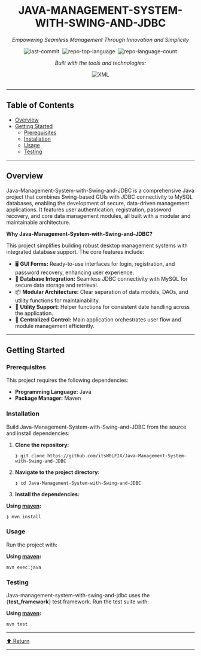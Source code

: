 <div class="border border-border rounded-lg bg-background p-6 shadow-sm"><div class="prose prose-sm md:prose-base lg:prose-lg max-w-none prose-headings:font-bold prose-a:text-blue-600" style="user-select: none;"><div id="top" class="">

<div align="center" class="text-center">
<h1>JAVA-MANAGEMENT-SYSTEM-WITH-SWING-AND-JDBC</h1>
<p><em>Empowering Seamless Management Through Innovation and Simplicity</em></p>

<img alt="last-commit" src="https://img.shields.io/github/last-commit/itsW0LFIX/Java-Management-System-with-Swing-and-JDBC?style=flat&amp;logo=git&amp;logoColor=white&amp;color=0080ff" class="inline-block mx-1" style="margin: 0px 2px;">
<img alt="repo-top-language" src="https://img.shields.io/github/languages/top/itsW0LFIX/Java-Management-System-with-Swing-and-JDBC?style=flat&amp;color=0080ff" class="inline-block mx-1" style="margin: 0px 2px;">
<img alt="repo-language-count" src="https://img.shields.io/github/languages/count/itsW0LFIX/Java-Management-System-with-Swing-and-JDBC?style=flat&amp;color=0080ff" class="inline-block mx-1" style="margin: 0px 2px;">
<p><em>Built with the tools and technologies:</em></p>
<img alt="XML" src="https://img.shields.io/badge/XML-005FAD.svg?style=flat&amp;logo=XML&amp;logoColor=white" class="inline-block mx-1" style="margin: 0px 2px;">
</div>
<br>
<hr>
<h2>Table of Contents</h2>
<ul class="list-disc pl-4 my-0">
<li class="my-0"><a href="#overview">Overview</a></li>
<li class="my-0"><a href="#getting-started">Getting Started</a>
<ul class="list-disc pl-4 my-0">
<li class="my-0"><a href="#prerequisites">Prerequisites</a></li>
<li class="my-0"><a href="#installation">Installation</a></li>
<li class="my-0"><a href="#usage">Usage</a></li>
<li class="my-0"><a href="#testing">Testing</a></li>
</ul>
</li>
</ul>
<hr>
<h2>Overview</h2>
<p>Java-Management-System-with-Swing-and-JDBC is a comprehensive Java project that combines Swing-based GUIs with JDBC connectivity to MySQL databases, enabling the development of secure, data-driven management applications. It features user authentication, registration, password recovery, and core data management modules, all built with a modular and maintainable architecture.</p>
<p><strong>Why Java-Management-System-with-Swing-and-JDBC?</strong></p>
<p>This project simplifies building robust desktop management systems with integrated database support. The core features include:</p>
<ul class="list-disc pl-4 my-0">
<li class="my-0">🖥️ <strong>GUI Forms:</strong> Ready-to-use interfaces for login, registration, and password recovery, enhancing user experience.</li>
<li class="my-0">💾 <strong>Database Integration:</strong> Seamless JDBC connectivity with MySQL for secure data storage and retrieval.</li>
<li class="my-0">📦 <strong>Modular Architecture:</strong> Clear separation of data models, DAOs, and utility functions for maintainability.</li>
<li class="my-0">🔧 <strong>Utility Support:</strong> Helper functions for consistent date handling across the application.</li>
<li class="my-0">🚀 <strong>Centralized Control:</strong> Main application orchestrates user flow and module management efficiently.</li>
</ul>
<hr>
<h2>Getting Started</h2>
<h3>Prerequisites</h3>
<p>This project requires the following dependencies:</p>
<ul class="list-disc pl-4 my-0">
<li class="my-0"><strong>Programming Language:</strong> Java</li>
<li class="my-0"><strong>Package Manager:</strong> Maven</li>
</ul>
<h3>Installation</h3>
<p>Build Java-Management-System-with-Swing-and-JDBC from the source and install dependencies:</p>
<ol>
<li class="my-0">
<p><strong>Clone the repository:</strong></p>
<pre><code class="language-sh">❯ git clone https://github.com/itsW0LFIX/Java-Management-System-with-Swing-and-JDBC
</code></pre>
</li>
<li class="my-0">
<p><strong>Navigate to the project directory:</strong></p>
<pre><code class="language-sh">❯ cd Java-Management-System-with-Swing-and-JDBC
</code></pre>
</li>
<li class="my-0">
<p><strong>Install the dependencies:</strong></p>
</li>
</ol>
<p><strong>Using <a href="https://maven.apache.org/">maven</a>:</strong></p>
<pre><code class="language-sh">❯ mvn install
</code></pre>
<h3>Usage</h3>
<p>Run the project with:</p>
<p><strong>Using <a href="https://maven.apache.org/">maven</a>:</strong></p>
<pre><code class="language-sh">mvn exec:java
</code></pre>
<h3>Testing</h3>
<p>Java-management-system-with-swing-and-jdbc uses the {<strong>test_framework</strong>} test framework. Run the test suite with:</p>
<p><strong>Using <a href="https://maven.apache.org/">maven</a>:</strong></p>
<pre><code class="language-sh">mvn test
</code></pre>
<hr>
<div align="left" class=""><a href="#top">⬆ Return</a></div>
<hr></div></div></div>
